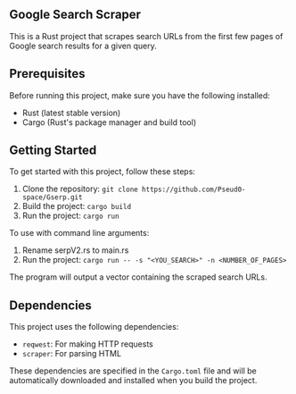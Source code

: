 ## Google Search Scraper

This is a Rust project that scrapes search URLs from the first few pages of Google search results for a given query.

## Prerequisites

Before running this project, make sure you have the following installed:

- Rust (latest stable version)
- Cargo (Rust's package manager and build tool)

## Getting Started

To get started with this project, follow these steps:

1. Clone the repository: ```git clone https://github.com/Pseud0-space/Gserp.git```
2. Build the project: ```cargo build```
3. Run the project: ```cargo run```

To use with command line arguments:

1. Rename serpV2.rs to main.rs
2. Run the project: ```cargo run -- -s "<YOU_SEARCH>" -n <NUMBER_OF_PAGES>```

The program will output a vector containing the scraped search URLs.

## Dependencies

This project uses the following dependencies:

- `reqwest`: For making HTTP requests
- `scraper`: For parsing HTML

These dependencies are specified in the `Cargo.toml` file and will be automatically downloaded and installed when you build the project.   
